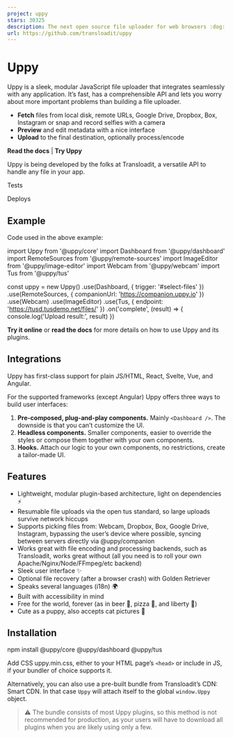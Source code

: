 ```yaml
---
project: uppy
stars: 30325
description: The next open source file uploader for web browsers :dog: 
url: https://github.com/transloadit/uppy
---
```


Uppy
====

Uppy is a sleek, modular JavaScript file uploader that integrates seamlessly with any application. It’s fast, has a comprehensible API and lets you worry about more important problems than building a file uploader.

-   **Fetch** files from local disk, remote URLs, Google Drive, Dropbox, Box, Instagram or snap and record selfies with a camera
-   **Preview** and edit metadata with a nice interface
-   **Upload** to the final destination, optionally process/encode

**Read the docs** | **Try Uppy**

Uppy is being developed by the folks at Transloadit, a versatile API to handle any file in your app.

Tests

Deploys

Example
-------

Code used in the above example:

import Uppy from '@uppy/core'
import Dashboard from '@uppy/dashboard'
import RemoteSources from '@uppy/remote-sources'
import ImageEditor from '@uppy/image-editor'
import Webcam from '@uppy/webcam'
import Tus from '@uppy/tus'

const uppy \= new Uppy()
  .use(Dashboard, { trigger: '#select-files' })
  .use(RemoteSources, { companionUrl: 'https://companion.uppy.io' })
  .use(Webcam)
  .use(ImageEditor)
  .use(Tus, { endpoint: 'https://tusd.tusdemo.net/files/' })
  .on('complete', (result) \=> {
    console.log('Upload result:', result)
  })

**Try it online** or **read the docs** for more details on how to use Uppy and its plugins.

Integrations
------------

Uppy has first-class support for plain JS/HTML, React, Svelte, Vue, and Angular.

For the supported frameworks (except Angular) Uppy offers three ways to build user interfaces:

1.  **Pre-composed, plug-and-play components.** Mainly `<Dashboard />`. The downside is that you can’t customize the UI.
2.  **Headless components.** Smaller components, easier to override the styles or compose them together with your own components.
3.  **Hooks.** Attach our logic to your own components, no restrictions, create a tailor-made UI.

Features
--------

-   Lightweight, modular plugin-based architecture, light on dependencies ⚡
-   Resumable file uploads via the open tus standard, so large uploads survive network hiccups
-   Supports picking files from: Webcam, Dropbox, Box, Google Drive, Instagram, bypassing the user’s device where possible, syncing between servers directly via @uppy/companion
-   Works great with file encoding and processing backends, such as Transloadit, works great without (all you need is to roll your own Apache/Nginx/Node/FFmpeg/etc backend)
-   Sleek user interface ✨
-   Optional file recovery (after a browser crash) with Golden Retriever
-   Speaks several languages (i18n) 🌍
-   Built with accessibility in mind
-   Free for the world, forever (as in beer 🍺, pizza 🍕, and liberty 🗽)
-   Cute as a puppy, also accepts cat pictures 🐶

Installation
------------

npm install @uppy/core @uppy/dashboard @uppy/tus

Add CSS uppy.min.css, either to your HTML page’s `<head>` or include in JS, if your bundler of choice supports it.

Alternatively, you can also use a pre-built bundle from Transloadit’s CDN: Smart CDN. In that case `Uppy` will attach itself to the global `window.Uppy` object.

> ⚠️ The bundle consists of most Uppy plugins, so this method is not recommended for production, as your users will have to download all plugins when you are likely using only a few.

<!-- 1. Add CSS to \`<head>\` -->
<link
  href\="https://releases.transloadit.com/uppy/v5.1.2/uppy.min.css"
  rel\="stylesheet"
/>

<!-- 2. Initialize -->
<div id\="files-drag-drop"\></div\>
<script type\="module"\>
  import {
    Uppy,
    Dashboard,
    Tus,
  } from 'https://releases.transloadit.com/uppy/v5.1.2/uppy.min.mjs'

  const uppy \= new Uppy()
  uppy.use(Dashboard, { target: '#files-drag-drop' })
  uppy.use(Tus, { endpoint: 'https://tusd.tusdemo.net/files/' })
</script\>

Documentation
-------------

-   Uppy — full list of options, methods and events
-   Companion — setting up and running a Companion instance, which adds support for Instagram, Dropbox, Box, Google Drive and remote URLs
-   React — components to integrate Uppy UI plugins with React apps
-   Architecture & Writing a Plugin — how to write a plugin for Uppy

Plugins
-------

### UI Elements

-   `Dashboard` — universal UI with previews, progress bars, metadata editor and all the cool stuff. Required for most UI plugins like Webcam and Instagram
-   Headless components (react, svelte, vue)

### Sources

-   `Drag & Drop` — plain drag and drop area
-   `File Input` — even plainer “select files” button
-   `Webcam` — snap and record those selfies 📷
-   ⓒ `Google Drive` — import files from Google Drive
-   ⓒ `Dropbox` — import files from Dropbox
-   ⓒ `Box` — import files from Box
-   ⓒ `Instagram` — import images and videos from Instagram
-   ⓒ `Facebook` — import images and videos from Facebook
-   ⓒ `OneDrive` — import files from Microsoft OneDrive
-   ⓒ `Import From URL` — import direct URLs from anywhere on the web

The ⓒ mark means that `@uppy/companion`, a server-side component, is needed for a plugin to work.

### Destinations

-   `Tus` — resumable uploads via the open tus standard
-   `XHR Upload` — regular uploads for any backend out there (like Apache, Nginx)
-   `AWS S3` — plain upload to AWS S3 or compatible services

### File Processing

-   `Transloadit` — support for Transloadit’s robust file uploading and encoding backend

### Miscellaneous

-   `Golden Retriever` — restores files after a browser crash, like it’s nothing
-   `Thumbnail Generator` — generates image previews (included by default with `Dashboard`)
-   `Form` — collects metadata from `<form>` right before an Uppy upload, then optionally appends results back to the form

Browser Support
---------------

We aim to support recent versions of Chrome, Firefox, and Safari.

FAQ
---

### Why not use `<input type="file">`?

Having no JavaScript beats having a lot of it, so that’s a fair question! Running an uploading & encoding business for ten years though we found that in cases, the file input leaves some to be desired:

-   We received complaints about broken uploads and found that resumable uploads are important, especially for big files and to be inclusive towards people on poorer connections (we also launched tus.io to attack that problem). Uppy uploads can survive network outages and browser crashes or accidental navigate-aways.
-   Uppy supports editing meta information before uploading.
-   Uppy allows cropping images before uploading.
-   There’s the situation where people are using their mobile devices and want to upload on the go, but they have their picture on Instagram, files in Dropbox or a plain file URL from anywhere on the open web. Uppy allows to pick files from those and push it to the destination without downloading it to your mobile device first.
-   Accurate upload progress reporting is an issue on many platforms.
-   Some file validation — size, type, number of files — can be done on the client with Uppy.
-   Uppy integrates webcam support, in case your users want to upload a picture/video/audio that does not exist yet :)
-   A larger drag and drop surface can be pleasant to work with. Some people also like that you can control the styling, language, etc.
-   Uppy is aware of encoding backends. Often after an upload, the server needs to rotate, detect faces, optimize for iPad, or what have you. Uppy can track progress of this and report back to the user in different ways.
-   Sometimes you might want your uploads to happen while you continue to interact on the same single page.

Not all apps need all these features. An `<input type="file">` is fine in many situations. But these were a few things that our customers hit / asked about enough to spark us to develop Uppy.

### Why is all this goodness free?

Transloadit’s team is small and we have a shared ambition to make a living from open source. By giving away projects like tus.io and Uppy, we’re hoping to advance the state of the art, make life a tiny little bit better for everyone and in doing so have rewarding jobs and get some eyes on our commercial service: a content ingestion & processing platform.

Our thinking is that if only a fraction of our open source userbase can see the appeal of hosted versions straight from the source, that could already be enough to sustain our work. So far this is working out! We’re able to dedicate 80% of our time to open source and haven’t gone bankrupt yet. :D

### Does Uppy support S3 uploads?

Yes, please check out the docs for more information.

### Can I use Uppy with Rails/Node.js/Go/PHP?

Yes, whatever you want on the backend will work with `@uppy/xhr-upload` plugin, since it only does a `POST` or `PUT` request. Here’s a PHP backend example.

If you want resumability with the Tus plugin, use one of the tus server implementations 👌🏼

And you’ll need `@uppy/companion` if you’d like your users to be able to pick files from Instagram, Google Drive, Dropbox or via direct URLs (with more services coming).

Contributions are welcome
-------------------------

-   Contributor’s guide in `.github/CONTRIBUTING.md`
-   Changelog to track our release progress (we aim to roll out a release every month): `CHANGELOG.md`

Used by
-------

Uppy is used by: Photobox, Issuu, Law Insider, Cool Tabs, Soundoff, Scrumi, Crive and others.

Use Uppy in your project? Let us know!

Contributors
------------

License
-------

The MIT License.
